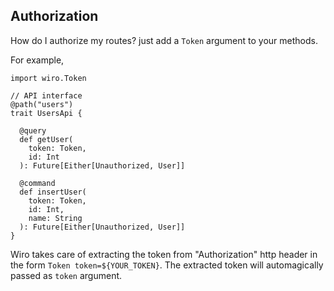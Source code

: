 ## Authorization

How do I authorize my routes? just add a `Token` argument to your methods.

For example,
```tut
import wiro.Token

// API interface
@path("users")
trait UsersApi {

  @query
  def getUser(
    token: Token,
    id: Int
  ): Future[Either[Unauthorized, User]]

  @command
  def insertUser(
    token: Token,
    id: Int,
    name: String
  ): Future[Either[Unauthorized, User]]
}
```

Wiro takes care of extracting the token from "Authorization" http header in the form `Token token=${YOUR_TOKEN}`. The extracted token will automagically passed as `token` argument.
